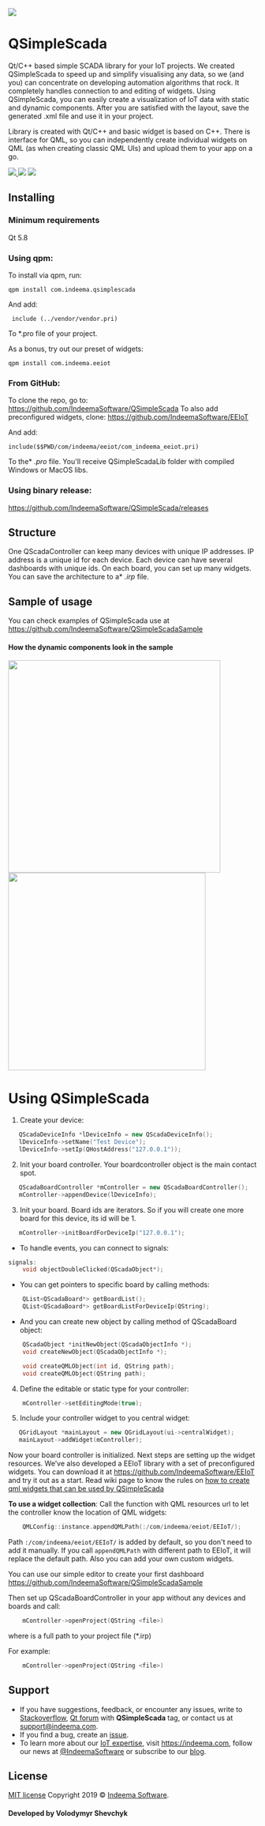   <img src="https://i.imgur.com/VDz3b4Y.png" />

# QSimpleScada
Qt/C++ based simple SCADA library for your IoT projects. We created QSimpleScada to speed up and simplify visualising any data, so we (and you) can concentrate on developing automation algorithms that rock. It completely handles connection to and editing of widgets. Using QSimpleScada, you can easily create a visualization of IoT data with static and dynamic components. After you are satisfied with the layout, save the generated .xml file and use it in your project.

Library is created with Qt/C++ and basic widget is based on C++. There is interface for QML, so you can independently create individual widgets on QML (as when creating classic QML UIs) and upload them to your app on a go. 

<p>
    <a href="https://github.com/IndeemaSoftware/QSimpleScada/blob/master/LICENSE.md">
    <img src="https://img.shields.io/badge/License-MIT-yellow.svg" /> </a>
   <img src="https://img.shields.io/badge/keywords-qpm%2C%20Qt%2C%20C%2B%2B%2C%20library%2C%20SCADA-green" />
   <img src="https://img.shields.io/badge/qt-%3E%3D5.8-blue" />
</p>

## Installing 
### Minimum requirements
Qt 5.8
### Using qpm:
To install via qpm, run:
```
qpm install com.indeema.qsimplescada
```
And add:
```
 include (../vendor/vendor.pri)
 ```
To *.pro file of your project. 

As a bonus, try out our preset of widgets:
```
qpm install com.indeema.eeiot
```
### From GitHub:
To clone the repo, go to:
https://github.com/IndeemaSoftware/QSimpleScada
To also add preconfigured widgets, clone:
https://github.com/IndeemaSoftware/EEIoT

And add:
```include($$PWD/com/indeema/QSimpleScada/com_indeema_QSimpleScada.pri)
include($$PWD/com/indeema/eeiot/com_indeema_eeiot.pri)
```
To the* *.pro* file. You'll receive QSimpleScadaLib folder with compiled Windows or MacOS libs.

### Using binary release:
https://github.com/IndeemaSoftware/QSimpleScada/releases

## Structure

One QScadaController can keep many devices with unique IP addresses. IP address is a unique id for each device.
Each device can have several dashboards with unique ids. On each board, you can set up many widgets. You can save the architecture to a* *.irp* file.

## Sample of usage

You can check examples of QSimpleScada use at https://github.com/IndeemaSoftware/QSimpleScadaSample
#### How the dynamic components look in the sample
<img src="https://github.com/IndeemaSoftware/QSimpleScada/blob/Assets/qsimplescada.gif" width="430" /> <img src="https://github.com/IndeemaSoftware/QSimpleScada/blob/Assets/QSimpleScada%20builder.gif" width="400" />


# Using QSimpleScada

1. Create your device:

```cpp
   QScadaDeviceInfo *lDeviceInfo = new QScadaDeviceInfo();
   lDeviceInfo->setName("Test Device");
   lDeviceInfo->setIp(QHostAddress("127.0.0.1"));
```

2.  Init your board controller. Your boardcontroller object is the main contact spot.
```cpp
   QScadaBoardController *mController = new QScadaBoardController();   
   mController->appendDevice(lDeviceInfo);
```
3. Init your board. Board ids are iterators. So if you will create one more board for this device, its id will be 1.
```cpp
   mController->initBoardForDeviceIp("127.0.0.1");
```

* To handle events, you can connect to signals:
```cpp
signals:
    void objectDoubleClicked(QScadaObject*);
```
* You can get pointers to specific board by calling methods:
```cpp
    QList<QScadaBoard*> getBoardList();
    QList<QScadaBoard*> getBoardListForDeviceIp(QString);
```

* And you can create new object by calling method of QScadaBoard object:
```cpp
    QScadaObject *initNewObject(QScadaObjectInfo *);
    void createNewObject(QScadaObjectInfo *);

    void createQMLObject(int id, QString path);
    void createQMLObject(QString path);
```

4. Define the editable or static type for your controller:
```cpp
    mController->setEditingMode(true);
```

5. Include your controller widget to you central widget:
```cpp
   QGridLayout *mainLayout = new QGridLayout(ui->centralWidget);
   mainLayout->addWidget(mController);
```

Now your board controller is initialized. Next steps are setting up the widget resources.
We’ve also developed a EEIoT library with a set of preconfigured widgets. You can download it at https://github.com/IndeemaSoftware/EEIoT and try it out as a start. Read wiki page to know the rules on [how to create qml widgets that can be used by QSimpleScada](https://github.com/IndeemaSoftware/QSimpleScada/wiki/How-to-create-QML-Widgets)

**To use a widget collection**:
Call the function with QML resources url to let the controller know the location of QML widgets:
```cpp
    QMLConfig::instance.appendQMLPath(:/com/indeema/eeiot/EEIoT/);
```
Path ```:/com/indeema/eeiot/EEIoT/``` is added by default, so you don't need to add it manually. If you call ```appendQMLPath``` with different path to EEIoT, it will replace the default path. Also you can add your own custom widgets.

You can use our simple editor to create your first dashboard https://github.com/IndeemaSoftware/QSimpleScadaSample 

Then set up QScadaBoardController in your app without any devices and boards and call:
```cpp
    mController->openProject(QString <file>)
```

where <file> is a full path to your project file (*.irp)

For example:
```cpp
    mController->openProject(QString <file>)
```

## Support
* If you have suggestions, feedback, or encounter any issues, write to [Stackoverflow](https://stackoverflow.com/), [Qt forum](https://forum.qt.io) with **QSimpleScada** tag, or contact us at support@indeema.com. 
* If you find a bug, create an [issue](https://github.com/IndeemaSoftware/QSimpleScada/issues). 
* To learn more about our [IoT expertise](https://indeema.com/services/iot), visit https://indeema.com, follow our news at [@IndeemaSoftware](https://twitter.com/IndeemaSoftware) or subscribe to our [blog](https://indeema.com/blog).

## License
[MIT license](https://github.com/IndeemaSoftware/QSimpleScada/blob/master/LICENSE)
Copyright 2019 © [Indeema Software](https://indeema.com).
#### Developed by Volodymyr Shevchyk


